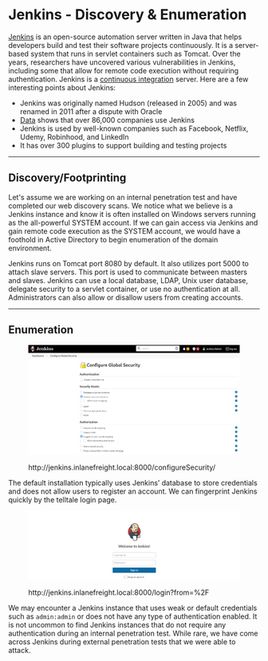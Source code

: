 # Jenkins - Discovery & Enumeration

[Jenkins](https://www.jenkins.io/) is an open-source automation server written in Java that helps developers build and test their software projects continuously. It is a server-based system that runs in servlet containers such as Tomcat. Over the years, researchers have uncovered various vulnerabilities in Jenkins, including some that allow for remote code execution without requiring authentication. Jenkins is a [continuous integration](https://en.wikipedia.org/wiki/Continuous_integration) server. Here are a few interesting points about Jenkins:

* Jenkins was originally named Hudson (released in 2005) and was renamed in 2011 after a dispute with Oracle
* [Data](https://discovery.hgdata.com/product/jenkins) shows that over 86,000 companies use Jenkins
* Jenkins is used by well-known companies such as Facebook, Netflix, Udemy, Robinhood, and LinkedIn
* It has over 300 plugins to support building and testing projects

***

## Discovery/Footprinting

Let's assume we are working on an internal penetration test and have completed our web discovery scans. We notice what we believe is a Jenkins instance and know it is often installed on Windows servers running as the all-powerful SYSTEM account. If we can gain access via Jenkins and gain remote code execution as the SYSTEM account, we would have a foothold in Active Directory to begin enumeration of the domain environment.

Jenkins runs on Tomcat port 8080 by default. It also utilizes port 5000 to attach slave servers. This port is used to communicate between masters and slaves. Jenkins can use a local database, LDAP, Unix user database, delegate security to a servlet container, or use no authentication at all. Administrators can also allow or disallow users from creating accounts.

***

## Enumeration

<figure><img src="../../../../.gitbook/assets/image (4) (1) (1) (1) (1) (1) (1) (1) (1) (1) (1) (1) (1) (1).png" alt=""><figcaption><p>http://jenkins.inlanefreight.local:8000/configureSecurity/</p></figcaption></figure>

The default installation typically uses Jenkins’ database to store credentials and does not allow users to register an account. We can fingerprint Jenkins quickly by the telltale login page.

<figure><img src="../../../../.gitbook/assets/image (1) (1) (1) (1) (1) (1) (1) (1) (1) (1) (1) (1) (1) (1) (1) (1) (1) (1) (1) (1) (1) (1) (1) (1) (1) (1) (1) (1) (1) (1) (1) (1) (1) (1) (1) (1) (1) (1) (1).png" alt=""><figcaption><p>http://jenkins.inlanefreight.local:8000/login?from=%2F</p></figcaption></figure>

We may encounter a Jenkins instance that uses weak or default credentials such as `admin:admin` or does not have any type of authentication enabled. It is not uncommon to find Jenkins instances that do not require any authentication during an internal penetration test. While rare, we have come across Jenkins during external penetration tests that we were able to attack.
